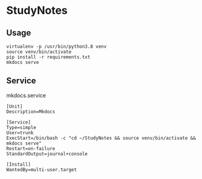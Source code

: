 # StudyNotes
## Usage
```shell
virtualenv -p /usr/bin/python3.8 venv
source venv/bin/activate
pip install -r requirements.txt
mkdocs serve
```

## Service

mkdocs.service

```shell
[Unit]
Description=Mkdocs

[Service]
Type=simple
User=trunk
ExecStart=/bin/bash -c "cd ~/StudyNotes && source venv/bin/activate && mkdocs serve"
Restart=on-failure
StandardOutput=journal+console

[Install]
WantedBy=multi-user.target
```
